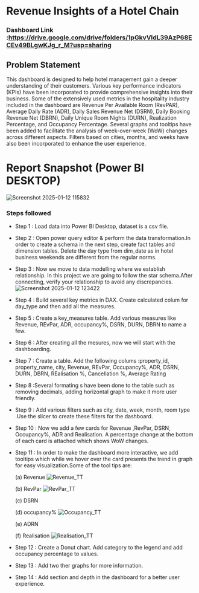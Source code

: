 

# Revenue Insights of a Hotel Chain

### Dashboard Link :https://drive.google.com/drive/folders/1pGkvVIdL39AzP68ECEv49BLgwKJg_r_M?usp=sharing

## Problem Statement

This dashboard is designed to help hotel management gain a deeper understanding of their customers. Various key performance indicators (KPIs) have been incorporated to provide comprehensive insights into their business. Some of the extensively used metrics in the hospitality industry included in the dashboard are Revenue Per Available Room (RevPAR), Average Daily Rate (ADR), Daily Sales Revenue Net (DSRN), Daily Booking Revenue Net (DBRN), Daily Unique Room Nights (DURN), Realization Percentage, and Occupancy Percentage. Several graphs and tooltips have been added to facilitate the analysis of week-over-week (WoW) changes across different aspects. Filters based on cities, months, and weeks have also been incorporated to enhance the user experience.

# Report Snapshot (Power BI DESKTOP)
![Screenshot 2025-01-12 115832](https://github.com/user-attachments/assets/d2c18aca-256f-491c-be26-5e74f66cd0f7)

### Steps followed 

- Step 1 : Load data into Power BI Desktop, dataset is a csv file.
- Step 2 : Open power query editor & perform the data transformation.In order to create a schema in the next step, create fact tables and dimension tables. Delete the day type from dim_date as in hotel business weekends are different from the regular norms.
- Step 3 : Now we move to data modelling where we establish relationship. In this project we are going to follow the star schema.After connecting, verify your relationship to avoid any discrepancies. ![Screenshot 2025-01-12 123422](https://github.com/user-attachments/assets/cf030ef9-6285-48c3-8084-0b0064302d67)


- Step 4 : Build several key metrics in DAX. Create calculated colum for day_type and then add all the measures.
- Step 5 : Create a key_measures table. Add various measures like Revenue, REvPar, ADR, occupancy%, DSRN, DURN, DBRN to name a few.
- Step 6 : After creating all the mesures, now we will start with the dashboarding. 
- Step 7 : Create a table. Add the following colums :property_id, property_name, city, Revenue, REvPar, Occupancy%, ADR, DSRN, DURN, DBRN, REalisation %, Cancellation %, Average Rating
- Step 8 :Several formating s have been done to the table such as removing decimals, adding horizontal graph to make it more user friendly.
- Step 9 : Add various filters such as city, date, week, month, room type .Use the slicer to create these filters for the dashboard.
           
- Step 10 :  Now we add a few cards for Revenue ,RevPar, DSRN, Occupancy%, ADR and Realisation. A percentage change at the bottom of each card is attached which shows WoW changes.

- Step 11 : In order to make the dashboard more interactive, we add tooltips which while we hover over the card presents the trend in graph for easy visualization.Some of the tool tips are:

  (a) Revenue ![Revenue_TT](https://github.com/user-attachments/assets/26272c2c-8325-44a2-9427-cf0f37bda9c5)

  (b) RevPar ![RevPar_TT](https://github.com/user-attachments/assets/0f535aff-8336-4748-bbb8-f518152801ac)

  
  (c) DSRN
  
  (d) occupancy% ![Occupancy_TT](https://github.com/user-attachments/assets/ff480451-1be4-4fe5-b828-3fdca14c0f14)

  
  (e) ADRN
  
  (f) Realisation ![Realisation_TT](https://github.com/user-attachments/assets/5ae6fbaa-4e01-4b1b-b96f-3ab48e1b4a45)




- Step 12 : Create a Donut chart. Add category to the legend and add occupancy percentage to values.
- Step 13 : Add two ther graphs for more information.
- Step 14 : Add section and depth in the dashboard for a better user experience.

